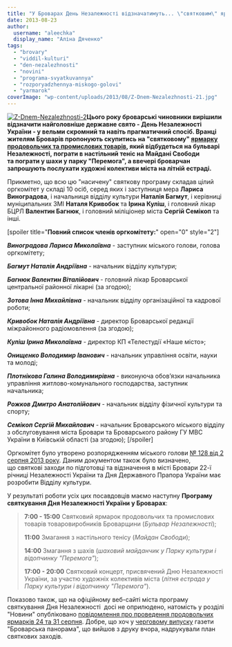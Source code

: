 ```yaml
---
title: "У Броварах День Незалежності відзначатимуть... \"святковим\" ярмарком продовольчих товарів"
date: 2013-08-23
author: 
  username: "aleechka"
  display_name: "Аліна Дяченко"
tags: 
  - "brovary"
  - "viddil-kulturi"
  - "den-nezalezhnosti"
  - "novini"
  - "programa-svyatkuvannya"
  - "rozporyadzhennya-miskogo-golovi"
  - "yarmarok"
coverImage: "wp-content/uploads/2013/08/Z-Dnem-Nezalezhnosti-21.jpg"
---
```


[![Z-Dnem-Nezalezhnosti-2](https://mpz.brovary.org/wp-content/uploads/2013/08/Z-Dnem-Nezalezhnosti-21.jpg)](https://mpz.brovary.org/wp-content/uploads/2013/08/Z-Dnem-Nezalezhnosti-21.jpg)**Цього року броварські чиновники вирішили відзначити найголовніше державне свято - День Незалежності України - у вельми скромний та навіть прагматичний спосіб. Вранці жителям Броварів пропонують скупитись на "святковому" [ярмарку продовольчих та промислових товарів](https://docs.brovary.org/p8721/19.08.2013/132), який відбудеться на бульварі Незалежності, пограти в настільний теніс на Майдані Свободи та пограти у шахи у парку "Перемога", а ввечері броварчан запрошують послухати художні колективи міста на літній естраді.**

Прикметно, що всю цю "насичену" святкову програму складав цілий оргкомітет у складі 10 осіб, серед яких і заступниця мера **Лариса Виноградова**, і начальниця відділу культури **Наталія Багмут**, і керівниці муніципальних ЗМІ **Наталя Кривобок** та **Ірина Куліш**, і головний лікар БЦРЛ **Валентин Багнюк**, і головний міліціонер міста **Сергій Семікоп** та інші.

\[spoiler title="**Повний список членів оргкомітету:**" open="0" style="2"\]

_**Виноградова Лариса Миколаївна**_ - заступник міського голови, голова оргкомітету;

_**Багмут Наталія Андріївна**_ \- начальник відділу культури;

_**Багнюк Валентин Віталійович**_ \- головний лікар Броварської центральної районної лікарні (за згодою);

_**Зотова Інна Михайлівна**_ \- начальник відділу організаційної та кадрової роботи;

_**Кривобок Наталія Андріївна**_ \- директор Броварської редакції міжрайонного радіомовлення (за згодою);

_**Куліш Ірина Миколаївна**_ \- директор КП «Телестудії «Наше місто»;

_**Онищенко Володимир Іванович**_ \- начальник управління освіти, науки та молоді;

_**Плотнікова Галина Володимирівна**_ \- виконуюча обов’язки начальника управління житлово-комунального господарства, заступник начальника;

_**Рожков Дмитро Анатолійович**_ \- начальник відділу фізичної культури та спорту;

_**Семікоп Сергій Михайлович**_ \- начальник Броварського міського відділу з обслуговування міста Бровари та Броварського району ГУ МВС України в Київській області (за згодою); \[/spoiler\]

Оргкомітет було утворено розпорядженням міського голови [№ 128 від 2 серпня 2013 року](https://docs.brovary.org/p8570/02.08.2013/128). Даним документом також було визначено, що святкові заходи по підготовці та відзначення в місті Бровари 22-ї річниці Незалежності України та Дня Державного Прапора України має розробити Відділу культури.

У результаті роботи усіх цих посавдовців маємо наступну **Програму святкування Дня Незалежності України у Броварах**:

> **7:00 - 15:00** Святковий ярмарок продовольчих та промислових товарів товаровиробників Броварщини (_Бульвар Незалежності_);
> 
> **11:00** Змагання з настільного тенісу (_Майдан Свободи_);
> 
> **14:00** Змагання з шахів (_шаховий майданчик у Парку культури і відопчинку "Перемога"_);
> 
> **17:00 - 20:00** Святковий концерт, присвячений Дню Незалежності України, за участю художніх колективів міста (_літня естрада у Парку культури і відопчинку "Перемога"_).

Показово також, що на офіційному веб-сайті міста програму святкування Дня Незалежності  досі не оприлюдено, натомість у розділі "Новини" опубліковано [повідомлення про проведення продовольчих ярмарків 24 та 31 серпня](https://brovary.kiev.ua/u-brovarakh-yarmarok-tovar%D1%96v). Добре, що хоч у [черговому випуску](https://storage.mpz.brovary.org/docs/sky_4544700ab5f0842afebe17798d43f1bc.pdf) газети "Броварська панорама", що вийшов з друку вчора, надрукували план святкових заходів.
